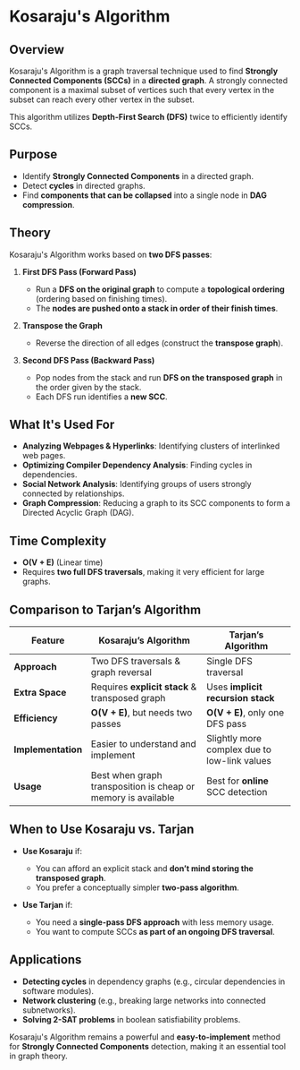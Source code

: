 # Kosaraju's Algorithm

## Overview
Kosaraju's Algorithm is a graph traversal technique used to find **Strongly Connected Components (SCCs)** in a **directed graph**. A strongly connected component is a maximal subset of vertices such that every vertex in the subset can reach every other vertex in the subset.

This algorithm utilizes **Depth-First Search (DFS)** twice to efficiently identify SCCs.

## Purpose
- Identify **Strongly Connected Components** in a directed graph.
- Detect **cycles** in directed graphs.
- Find **components that can be collapsed** into a single node in **DAG compression**.

## Theory
Kosaraju's Algorithm works based on **two DFS passes**:
1. **First DFS Pass (Forward Pass)**
   - Run a **DFS on the original graph** to compute a **topological ordering** (ordering based on finishing times).
   - The **nodes are pushed onto a stack in order of their finish times**.
  
2. **Transpose the Graph**
   - Reverse the direction of all edges (construct the **transpose graph**).

3. **Second DFS Pass (Backward Pass)**
   - Pop nodes from the stack and run **DFS on the transposed graph** in the order given by the stack.
   - Each DFS run identifies a **new SCC**.

## What It's Used For
- **Analyzing Webpages & Hyperlinks**: Identifying clusters of interlinked web pages.
- **Optimizing Compiler Dependency Analysis**: Finding cycles in dependencies.
- **Social Network Analysis**: Identifying groups of users strongly connected by relationships.
- **Graph Compression**: Reducing a graph to its SCC components to form a Directed Acyclic Graph (DAG).

## Time Complexity
- **O(V + E)** (Linear time)
- Requires **two full DFS traversals**, making it very efficient for large graphs.

## Comparison to Tarjan’s Algorithm
| Feature             | Kosaraju’s Algorithm            | Tarjan’s Algorithm              |
|---------------------|--------------------------------|---------------------------------|
| **Approach**       | Two DFS traversals & graph reversal | Single DFS traversal |
| **Extra Space**    | Requires **explicit stack** & transposed graph | Uses **implicit recursion stack** |
| **Efficiency**     | **O(V + E)**, but needs two passes | **O(V + E)**, only one DFS pass |
| **Implementation** | Easier to understand and implement | Slightly more complex due to low-link values |
| **Usage**         | Best when graph transposition is cheap or memory is available | Best for **online** SCC detection |

## When to Use Kosaraju vs. Tarjan
- **Use Kosaraju** if:
  - You can afford an explicit stack and **don’t mind storing the transposed graph**.
  - You prefer a conceptually simpler **two-pass algorithm**.

- **Use Tarjan** if:
  - You need a **single-pass DFS approach** with less memory usage.
  - You want to compute SCCs **as part of an ongoing DFS traversal**.

## Applications
- **Detecting cycles** in dependency graphs (e.g., circular dependencies in software modules).
- **Network clustering** (e.g., breaking large networks into connected subnetworks).
- **Solving 2-SAT problems** in boolean satisfiability problems.

Kosaraju's Algorithm remains a powerful and **easy-to-implement** method for **Strongly Connected Components** detection, making it an essential tool in graph theory.
